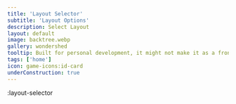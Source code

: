 ```yaml
---
title: 'Layout Selector'
subtitle: 'Layout Options'
description: Select Layout
layout: default
image: backtree.webp
gallery: wondershed
tooltip: Built for personal development, it might not make it as a front-end option.
tags: ['home']
icon: game-icons:id-card
underConstruction: true
---
```


:layout-selector
